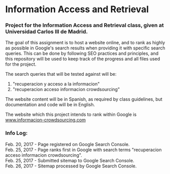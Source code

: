 # Information Access and Retrieval

### Project for the Information Access and Retrieval class, given at Universidad Carlos III de Madrid.

The goal of this assignment is to host a website online, and to rank as highly as possible in Google's search results when providing it with specific search queries. This can be done by following SEO practices and principles, and this repository will be used to keep track of the progress and all files used for the project.

The search queries that will be tested against will be:
  1. "recuperacion y acceso a la informacion"
  2. "recuperacion acceso informacion crowdsourcing"

The website content will be in Spanish, as required by class guidelines, but documentation and code will be in English.

The website which this project intends to rank within Google is www.informacion-crowdsourcing.com

### Info Log:

Feb. 20, 2017 - Page registered on Google Search Console. <br />
Feb. 25, 2017 - Page ranks first in Google with search terms "recuperacion acceso informacion crowdsourcing". <br />
Feb. 25, 2017 - Submitted sitemap to Google Search Console. <br />
Feb. 26, 2017 - Sitemap processed by Google Search Console. <br />
